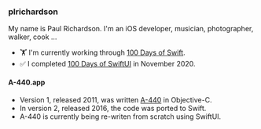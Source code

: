### plrichardson

My name is Paul Richardson. I'm an iOS developer, musician, photographer, walker, cook ...

- 🏋️ I'm currently working through [100 Days of Swift][1].
- ✅ I completed [100 Days of SwiftUI][2] in November 2020.

#### A-440.app

- Version 1, released 2011, was written [A-440][3] in Objective-C.
- In version 2, released 2016, the code was ported to Swift.
- A-440 is currently being re-writen from scratch using SwiftUI.

[1]: https://www.hackingwithswift.com/100
[2]: https://www.hackingwithswift.com/100/swiftui
[3]: https://apps.apple.com/us/app/a-440-tuning-fork/id335593282

<!--
**plrichardson/plrichardson** is a ✨ _special_ ✨ repository because its `README.md` (this file) appears on your GitHub profile.

Here are some ideas to get you started:

- 🔭 I’m currently working on ...
- 🌱 I’m currently learning ...
- 👯 I’m looking to collaborate on ...
- 🤔 I’m looking for help with ...
- 💬 Ask me about ...
- 📫 How to reach me: ...
- 😄 Pronouns: ...
- ⚡ Fun fact: ...
-->
